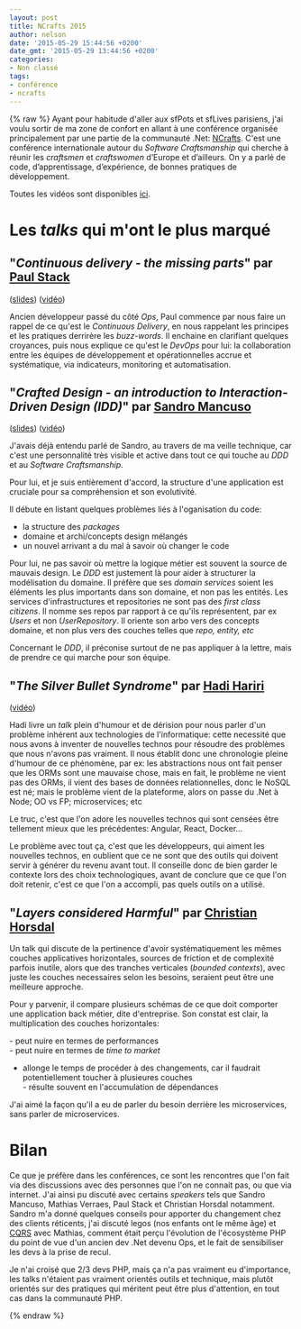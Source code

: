 ```yaml
---
layout: post
title: NCrafts 2015
author: nelson
date: '2015-05-29 15:44:56 +0200'
date_gmt: '2015-05-29 13:44:56 +0200'
categories:
- Non classé
tags:
- conférence
- ncrafts
---
```

{% raw %}
Ayant pour habitude d'aller aux sfPots et sfLives parisiens, j'ai voulu sortir de ma zone de confort en allant à une conférence organisée principalement par une partie de la communauté .Net: <a href="http://ncrafts.io/" target="_blank">NCrafts</a>. C'est une conférence internationale autour du <em>Software Craftsmanship</em> qui cherche à réunir les <em>craftsmen</em> et <em>craftswomen</em> d’Europe et d’ailleurs. On y a parlé de code, d’apprentissage, d’expérience, de bonnes pratiques de développement.

Toutes les vidéos sont disponibles <a href="http://videos.ncrafts.io/" target="_blank">ici</a>.

# Les <em>talks</em> qui m'ont le plus marqué
## "<em>Continuous delivery - the missing parts</em>" par <a href="https://twitter.com/stack72" target="_blank">Paul Stack</a>
(<a href="https://speakerdeck.com/stack72/continuous-delivery-the-missing-parts" target="_blank">slides</a>) (<a href="https://vimeo.com/130216882" target="_blank">vidéo</a>)

Ancien développeur passé du côté <em>Ops</em>, Paul commence par nous faire un rappel de ce qu'est le <em>Continuous Delivery</em>, en nous rappelant les principes et les pratiques derrirère les <em>buzz-words</em>. Il enchaine en clarifiant quelques croyances, puis nous explique ce qu'est le <em>DevOps</em> pour lui: la collaboration entre les équipes de développement et opérationnelles accrue et systématique, via indicateurs, monitoring et automatisation.

## "<em>Crafted Design - an introduction to Interaction-Driven Design (IDD)</em>" par <a href="https://twitter.com/sandromancuso" target="_blank">Sandro Mancuso</a>
(<a href="http://www.slideshare.net/sandromancuso/crafted-design-ljc-world-tour-mash-up-2014" target="_blank">slides</a>) (<a href="https://vimeo.com/130256611" target="_blank">vidéo</a>)

J'avais déjà entendu parlé de Sandro, au travers de ma veille technique, car c'est une personnalité très visible et active dans tout ce qui touche au <em>DDD</em> et au <em>Software Craftsmanship</em>.

Pour lui, et je suis entièrement d'accord, la structure d'une application est cruciale pour sa compréhension et son evolutivité.

Il débute en listant quelques problèmes liés à l'oganisation du code:<br />
- la structure des <em>packages</em><br />
- domaine et archi/concepts design mélangés<br />
- un nouvel arrivant a du mal à savoir où changer le code

Pour lui, ne pas savoir où mettre la logique métier est souvent la source de mauvais design. Le <em>DDD</em> est justement là pour aider à structurer la modélisation du domaine. Il préfère que ses <em>domain services</em> soient les éléments les plus importants dans son domaine, et non pas les entités. Les services d'infrastructures et repositories ne sont pas des <em>first class citizens</em>. Il nomme ses repos par rapport à ce qu'ils représentent, par ex <em>Users</em> et non <em>UserRepository</em>. Il oriente son arbo vers des concepts domaine, et non plus vers des couches telles que <em>repo, entity, etc</em>

Concernant le <em>DDD</em>, il préconise surtout de ne pas appliquer à la lettre, mais de prendre ce qui marche pour son équipe.

## "<em>The Silver Bullet Syndrome</em>" par <a href="https://twitter.com/hhariri" target="_blank">Hadi Hariri</a>
(<a href="https://vimeo.com/130202574" target="_blank">vidéo</a>)

Hadi livre un <em>talk</em> plein d'humour et de dérision pour nous parler d'un problème inhérent aux technologies de l'informatique: cette necessité que nous avons à inventer de nouvelles technos pour résoudre des problèmes que nous n'avons pas vraiment. Il nous établit donc une chronologie pleine d'humour de ce phénomène, par ex: les abstractions nous ont fait penser que les ORMs sont une mauvaise chose, mais en fait, le problème ne vient pas des ORMs, il vient des bases de données relationnelles, donc le NoSQL est né; mais le problème vient de la plateforme, alors on passe du .Net à Node; OO vs FP; microservices; etc

Le truc, c'est que l'on adore les nouvelles technos qui sont censées être tellement mieux que les précédentes: Angular, React, Docker...

Le problème avec tout ça, c'est que les développeurs, qui aiment les nouvelles technos, en oublient que ce ne sont que des outils qui doivent servir à générer du revenu avant tout. Il conseille donc de bien garder le contexte lors des choix technologiques, avant de conclure que ce que l'on doit retenir, c'est ce que l'on a accompli, pas quels outils on a utilisé.

## 
## "<em>Layers considered Harmful</em>" par <a href="https://twitter.com/chr_horsdal" target="_blank">Christian Horsdal</a>
Un talk qui discute de la pertinence d'avoir systématiquement les mêmes couches applicatives horizontales, sources de friction et de complexité parfois inutile, alors que des tranches verticales (<em>bounded contexts</em>), avec juste les couches necessaires selon les besoins, seraient peut être une meilleure approche.

Pour y parvenir, il compare plusieurs schémas de ce que doit comporter une application back métier, dite d'entreprise. Son constat est clair, la multiplication des couches horizontales:

- peut nuire en termes de performances<br />
- peut nuire en termes de <em>time to market</em><br />
- allonge le temps de procéder à des changements, car il faudrait potentiellement toucher à plusieures couches<br />
- résulte souvent en l'accumulation de dépendances

J'ai aimé la façon qu'il a eu de parler du besoin derrière les microservices, sans parler de microservices.

# Bilan
Ce que je préfère dans les conférences, ce sont les rencontres que l'on fait via des discussions avec des personnes que l'on ne connait pas, ou que via internet. J'ai ainsi pu discuté avec certains <em>speakers</em> tels que Sandro Mancuso, Mathias Verraes, Paul Stack et Christian Horsdal notamment. Sandro m'a donné quelques conseils pour apporter du changement chez des clients réticents, j'ai discuté legos (nos enfants ont le même âge) et <a href="http://blog.eleven-labs.com/cqrs-pattern/" target="_blank">CQRS</a> avec Mathias, comment était perçu l'évolution de l'écosystème PHP du point de vue d'un ancien dev .Net devenu Ops, et le fait de sensibiliser les devs à la prise de recul.

Je n'ai croisé que 2/3 devs PHP, mais ça n'a pas vraiment eu d'importance, les talks n'étaient pas vraiment orientés outils et technique, mais plutôt orientés sur des pratiques qui méritent peut être plus d'attention, en tout cas dans la communauté PHP.

{% endraw %}
